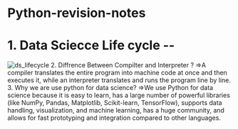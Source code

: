 # Python-revision-notes
# 1. Data Sciecce Life cycle --
   ![ds_lifecycle](https://github.com/user-attachments/assets/8d4fdcf4-4b0e-4ef6-bff4-c3224dd59e49)
2. Diffrence Between Compilter and Interpreter ?
   =>A compiler translates the entire program into machine code at once and then executes it, while an interpreter translates and runs the program line by line.
3. Why we are use python for data science?
   =>We use Python for data science because it is easy to learn, has a large number of powerful libraries (like NumPy, Pandas, Matplotlib, Scikit-learn, TensorFlow), supports data handling, visualization, and machine learning, has a huge community, and allows for fast prototyping and integration compared to other languages.
